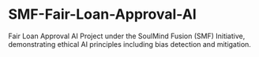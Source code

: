 # SMF-Fair-Loan-Approval-AI
Fair Loan Approval AI Project under the SoulMind Fusion (SMF) Initiative, demonstrating ethical AI principles including bias detection and mitigation.
